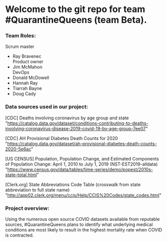 # Welcome to the git repo for team #QuarantineQueens (team Beta).

### Team Roles:
Scrum master 
  - Ray Bravenec  
Product owner 
  - Jim McMahon  
DevOps
  - Donald McDowell
  - Hannah Ray
  - Tiarrah Bayne
  - Doug Cady


### Data sources used in our project:
[CDC] Deaths involving coronavirus by age group and state  
"https://catalog.data.gov/dataset/conditions-contributing-to-deaths-involving-coronavirus-disease-2019-covid-19-by-age-group-7ee07"

[CDC] AH Provisional Diabetes Death Counts for 2020  
"https://catalog.data.gov/dataset/ah-provisional-diabetes-death-counts-2020-5e6ac"

[US CENSUS] Population, Population Change, and Estimated Components of Population Change: April 1, 2010 to July 1, 2019 (NST-EST2019-alldata)  
"https://www.census.gov/data/tables/time-series/demo/popest/2010s-state-total.html"

[Clerk.org] State Abbreviations Code Table (crosswalk from state abbreviation to full state name)  
"http://app02.clerk.org/menu/ccis/Help/CCIS%20Codes/state_codes.html"


### Project overview:
Using the numerous open source COVID datasets available from reputable sources, #QuarantineQueens plans to identify what underlying medical conditions are most likely to result in the highest mortality rate when COVID is contracted.


